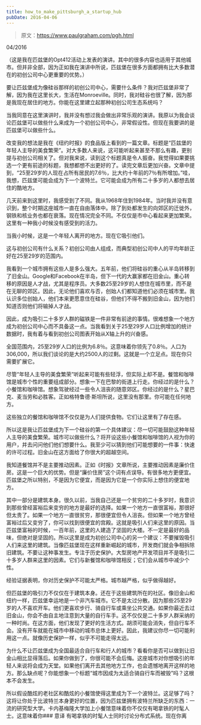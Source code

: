 ```yaml
---
title: how_to_make_pittsburgh_a_startup_hub
pubDate: 2016-04-06
---
```


> 原文：https://www.paulgraham.com/pgh.html 

            
04/2016

（这是我在匹兹堡的Opt412活动上发表的演讲。其中的很多内容也适用于其他城市。但并非全部，因为正如我在演讲中所说，匹兹堡在很多方面都拥有比大多数潜在的初创公司中心更重要的优势。）

要让匹兹堡成为像硅谷那样的初创公司中心，需要什么条件？我对匹兹堡非常了解，因为我在这里长大，生活在Monroeville。同时，我对硅谷也很了解，因为那是我现在居住的地方。你能在这里建立起那种初创公司生态系统吗？

当我同意在这里演讲时，我并没有想过我会做出非常乐观的演讲。我原以为我会谈论匹兹堡可以做些什么来成为一个初创公司中心，非常假设性。但现在我要讲的是匹兹堡可以做些什么。

改变我的想法是我在《纽约时报》的食品版上看到的一篇文章。标题是“匹兹堡的年轻人主导的美食繁荣”。对大多数人来说，这可能听起来甚至不那么有趣，更别提与初创公司相关了。但对我来说，读到这个标题真是令人振奋。我觉得如果要挑选一个更有前途的标题，我想都想不出更好的了。读完文章后更加兴奋。文章中提到，“25至29岁的人现在占所有居民的7.6％，比大约十年前的7％有所增加。”哇，我想，匹兹堡可能会成为下一个波特兰。它可能会成为所有二十多岁的人都想去居住的酷地方。

几天前来到这里时，我感受到了不同。我从1968年住到1984年。当时我并没有意识到，整个时期这座城市一直在自由落体中。除了到处都发生的向郊区的迁徙外，钢铁和核业务也都在衰落。现在情况完全不同。不仅仅是市中心看起来更加繁荣。这里有一种我小时候没有感受到的活力。

当我小时候，这是一个年轻人离开的地方。现在它吸引他们。

这与初创公司有什么关系？初创公司由人组成，而典型初创公司中人的平均年龄正好在25至29岁的范围内。

我看到一个城市拥有这些人是多么强大。五年前，他们将硅谷的重心从半岛转移到了旧金山。Google和Facebook在半岛，但下一代的大赢家都在旧金山。重心转移的原因是人才战，尤其是程序员。大多数25至29岁的人想住在城市里，而不是在无聊的郊区。因此，无论他们喜欢与否，创始人们都知道他们必须在城市里。我认识多位创始人，他们本来更愿意住在硅谷，但他们不得不搬到旧金山，因为他们知道否则他们将输掉人才战。

因此，成为吸引二十多岁人群的磁铁是一件非常有前途的事情。很难想象一个地方成为初创公司中心而不具备这一点。当我看到关于25至29岁人口比例增加的统计数据时，我有着与看到初创公司图表开始从X轴上升的兴奋感。

全国范围内，25至29岁人口的比例为6.8％。这意味着你领先了0.8％。人口为306,000，所以我们谈论的是大约2500人的过剩。这就是一个立足点。现在你只需要扩展它。

尽管“年轻人主导的美食繁荣”听起来可能有些轻浮，但实际上却不是。餐馆和咖啡馆是城市个性的重要组成部分。想象一下在巴黎的街道上行走。你经过的是什么？小餐馆和咖啡馆。想象驾驶经过一些令人沮丧的随意郊区。你经过的是什么？星巴克、麦当劳和必胜客。正如格特鲁德·斯坦所说，这里没有那里。你可能在任何地方。

这些独立的餐馆和咖啡馆不仅仅是为人们提供食物。它们让这里有了存在感。

所以这是我让匹兹堡成为下一个硅谷的第一个具体建议：尽一切可能鼓励这种年轻人主导的美食繁荣。城市可以做些什么？将开设这些小餐馆和咖啡馆的人视为你的用户，并去问问他们他们想要什么。我至少可以猜到他们可能想要的一件事：快速的许可过程。旧金山在这方面给了你很大的超越空间。

我知道餐馆并不是主要推动因素。正如《时报》文章所说，主要推动因素是廉价住房。这是一个巨大的优势。但是“廉价住房”这个词有点误导。有很多地方更便宜。匹兹堡之所以特别，不是因为它便宜，而是因为它是一个你实际上想住的便宜地方。

其中一部分是建筑本身。很久以前，当我自己还是一个贫穷的二十多岁时，我意识到那些曾经富裕后来变穷的地方是最好的选择。如果一个地方一直很富裕，那很好但太贵了。如果一个地方一直很贫穷，那很便宜但令人沮丧。但如果一个地方曾经富裕过后又变穷了，你可以找到很便宜的宫殿。这就是吸引人们来这里的原因。当匹兹堡富裕的时候，一百年前，这里的人建造了坚固的大楼。不一定是最好的品味，但绝对是坚固的。所以这里是成为初创公司中心的另一个建议：不要摧毁吸引人们来这里的建筑。当像匹兹堡现在这样重新崛起的城市，开发商们就会争相拆除旧建筑。不要让这种事发生。专注于历史保护。大型房地产开发项目并不是吸引二十多岁人群来这里的因素。它们与新餐馆和咖啡馆相反；它们会从城市中减少个性。

经验证据表明，你对历史保护不可能太严格。城市越严格，似乎做得越好。

但匹兹堡的吸引力不仅仅在于建筑本身。还在于这些建筑所在的社区。像旧金山和纽约一样，匹兹堡幸运地是一个非汽车城市。它不是太过分散。因为那些25至29岁的人不喜欢开车。他们更喜欢步行、骑自行车或乘坐公共交通。如果你最近去过旧金山，你会不由自主地注意到大量的自行车手。这不仅仅是二十多岁人群采纳的一种时尚。在这方面，他们发现了更好的生活方式。胡须可能会消失，但自行车不会。没有开车就能在城市中移动的城市总体上更好。因此，我建议你尽一切可能利用这一点。就像历史保护一样，似乎不可能走得太远。

为什么不让匹兹堡成为全国最适合自行车和行人的城市？看看你是否可以做到让旧金山相比显得落后。如果你做到了，你很可能不会后悔。这座城市对你想吸引的年轻人来说将会成为天堂。如果他们离开去其他地方工作，也会遗憾地离开这样的地方。那么缺点呢？你能想象一个标题“城市因成为太适合骑自行车而被毁”吗？这根本不会发生。

所以假设酷炫的老社区和酷炫的小餐馆使得这里成为下一个波特兰。这足够了吗？这将让你处于比波特兰本身更好的位置，因为匹兹堡拥有波特兰所缺乏的东西：一流的研究型大学。卡内基梅隆大学加上小餐馆意味着你不仅仅有喝拿铁的时髦人士。这意味着你### 意译
有喝拿铁的时髦人士同时讨论分布式系统。现在你离